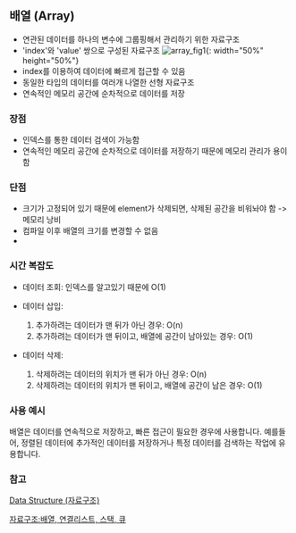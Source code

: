 ## 배열 (Array)

- 연관된 데이터를 하나의 변수에 그룹핑해서 관리하기 위한 자료구조
- 'index'와 'value' 쌍으로 구성된 자료구조
  ![array_fig1](https://raw.githubusercontent.com/dohyeonYoon/CS-Study/feature/ydh/DataStructure/images/array_fig1.png){: width="50%" height="50%"}
- index를 이용하여 데이터에 빠르게 접근할 수 있음
- 동일한 타입의 데이터를 여러개 나열한 선형 자료구조
- 연속적인 메모리 공간에 순차적으로 데이터를 저장

### 장점

- 인덱스를 통한 데이터 검색이 가능함
- 연속적인 메모리 공간에 순차적으로 데이터를 저장하기 때문에 메모리 관리가 용이함

### 단점

- 크기가 고정되어 있기 때문에 element가 삭제되면, 삭제된 공간을 비워놔야 함 -> 메모리 낭비
- 컴파일 이후 배열의 크기를 변경할 수 없음
- 
### 시간 복잡도

- 데이터 조회: 인덱스를 알고있기 때문에 O(1) 
- 데이터 삽입: 
    1) 추가하려는 데이터가 맨 뒤가 아닌 경우: O(n)
    2) 추가하려는 데이터가 맨 뒤이고, 배열에 공간이 남아있는 경우: O(1)

- 데이터 삭제:
    1) 삭제하려는 데이터의 위치가 맨 뒤가 아닌 경우: O(n)
    2) 삭제하려는 데이터의 위치가 맨 뒤이고, 배열에 공간이 남은 경우: O(1)

### 사용 예시
배열은 데이터를 연속적으로 저장하고, 빠른 접근이 필요한 경우에 사용합니다.
예를들어, 정렬된 데이터에 추가적인 데이터를 저장하거나 특정 데이터를 검색하는 작업에 유용합니다.

### 참고
[Data Structure (자료구조)](https://opentutorials.org/module/1335/8677)

[자료구조:배열, 연결리스트, 스택, 큐](https://coduking.com/entry/%EC%9E%90%EB%A3%8C%EA%B5%AC%EC%A1%B0-%EB%B0%B0%EC%97%B4-%EC%97%B0%EA%B2%B0%EB%A6%AC%EC%8A%A4%ED%8A%B8-%EC%8A%A4%ED%83%9D-%ED%81%90)
